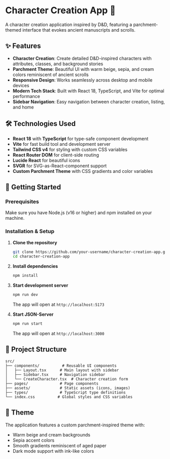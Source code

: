 # Character Creation App 🎲

A character creation application inspired by D&D, featuring a parchment-themed interface that evokes ancient manuscripts and scrolls.

## ✨ Features

- **Character Creation**: Create detailed D&D-inspired characters with attributes, classes, and background stories
- **Parchment Theme**: Beautiful UI with warm beige, sepia, and cream colors reminiscent of ancient scrolls
- **Responsive Design**: Works seamlessly across desktop and mobile devices
- **Modern Tech Stack**: Built with React 18, TypeScript, and Vite for optimal performance
- **Sidebar Navigation**: Easy navigation between character creation, listing, and home

## 🛠️ Technologies Used

- **React 18** with **TypeScript** for type-safe component development
- **Vite** for fast build tool and development server
- **Tailwind CSS v4** for styling with custom CSS variables
- **React Router DOM** for client-side routing
- **Lucide React** for beautiful icons
- **SVGR** for SVG-as-React-component support
- **Custom Parchment Theme** with CSS gradients and color variables

## 🚀 Getting Started

### Prerequisites

Make sure you have Node.js (v16 or higher) and npm installed on your machine.

### Installation & Setup

1. **Clone the repository**
   ```bash
   git clone https://github.com/your-username/character-creation-app.git
   cd character-creation-app
   ```

2. **Install dependencies**
   ```bash
   npm install
   ```

3. **Start development server**
   ```bash
   npm run dev
   ```
   The app will open at `http://localhost:5173`

4. **Start JSON-Server**
   ```bash
   npm run start
   ```
   The app will open at `http://localhost:3000`

## 📁 Project Structure

```
src/
├── components/          # Reusable UI components
│   ├── Layout.tsx      # Main layout with sidebar
│   ├── Sidebar.tsx     # Navigation sidebar
│   └── CreateCharacter.tsx  # Character creation form
├── pages/              # Page components
├── assets/             # Static assets (icons, images)
├── types/              # TypeScript type definitions
└── index.css          # Global styles and CSS variables
```

## 🎨 Theme

The application features a custom parchment-inspired theme with:
- Warm beige and cream backgrounds
- Sepia accent colors
- Smooth gradients reminiscent of aged paper
- Dark mode support with ink-like colors

